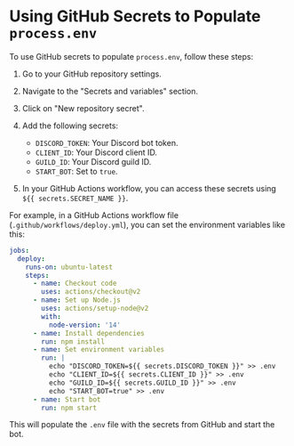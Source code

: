 # Using GitHub Secrets to Populate `process.env`

To use GitHub secrets to populate `process.env`, follow these steps:

1. Go to your GitHub repository settings.
2. Navigate to the "Secrets and variables" section.
3. Click on "New repository secret".
4. Add the following secrets:
   - `DISCORD_TOKEN`: Your Discord bot token.
   - `CLIENT_ID`: Your Discord client ID.
   - `GUILD_ID`: Your Discord guild ID.
   - `START_BOT`: Set to `true`.

5. In your GitHub Actions workflow, you can access these secrets using `${{ secrets.SECRET_NAME }}`.

For example, in a GitHub Actions workflow file (`.github/workflows/deploy.yml`), you can set the environment variables like this:

```yaml
jobs:
  deploy:
    runs-on: ubuntu-latest
    steps:
      - name: Checkout code
        uses: actions/checkout@v2
      - name: Set up Node.js
        uses: actions/setup-node@v2
        with:
          node-version: '14'
      - name: Install dependencies
        run: npm install
      - name: Set environment variables
        run: |
          echo "DISCORD_TOKEN=${{ secrets.DISCORD_TOKEN }}" >> .env
          echo "CLIENT_ID=${{ secrets.CLIENT_ID }}" >> .env
          echo "GUILD_ID=${{ secrets.GUILD_ID }}" >> .env
          echo "START_BOT=true" >> .env
      - name: Start bot
        run: npm start
```

This will populate the `.env` file with the secrets from GitHub and start the bot.
